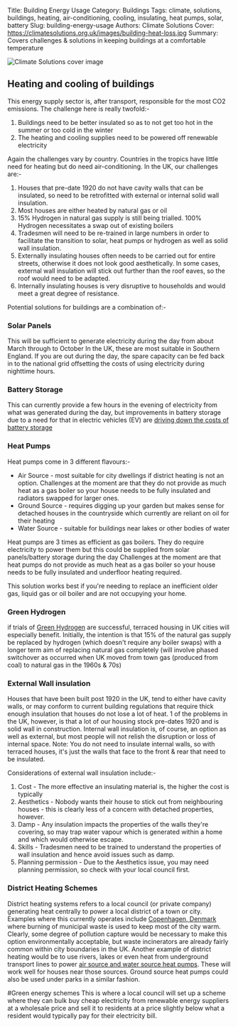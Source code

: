 Title: Building Energy Usage
Category: Buildings
Tags: climate, solutions, buildings, heating, air-conditioning, cooling, insulating, heat pumps, solar, battery
Slug: building-energy-usage
Authors: Climate Solutions
Cover: https://climatesolutions.org.uk/images/building-heat-loss.jpg
Summary: Covers challenges & solutions in keeping buildings at a comfortable temperature

![Climate Solutions cover image](https://climatesolutions.org.uk/images/building-heat-loss.jpg)

## Heating and cooling of buildings

This energy supply sector is, after transport,  responsible for the most CO2 emissions. The challenge here is really twofold:-

1. Buildings need to be better insulated so as to not get too hot in the summer or too cold in the winter
2. The heating and cooling supplies need to be powered off renewable electricity

Again the challenges vary by country. Countries in the tropics have little need for heating but do need air-conditioning.
In the UK, our challenges are:-

1. Houses that pre-date 1920 do not have cavity walls that can be insulated, so need to be retrofitted with external or internal solid wall insulation.
2. Most houses are either heated by natural gas or oil
3. 15% Hydrogen in natural gas supply is still being trialled. 100% Hydrogen necessitates a swap out of existing boilers
4. Tradesmen will need to be re-trained in large numbers in order to facilitate the transition to solar, heat pumps or hydrogen as well as solid wall insulation.
5. Externally insulating houses often needs to be carried out for entire streets, otherwise it does not look good aesthetically. In some cases, external wall insulation will stick out further than the roof eaves, so the roof would need to be adapted.
6. Internally insulating houses is very disruptive to households and would meet a great degree of resistance.

Potential solutions for buildings are a combination of:-

### Solar Panels 

This will be sufficient to generate electricity during the day from about March through to October
In the UK, these are most suitable in Southern England. If you are out during the day, the spare capacity can be fed back in to the national grid 
offsetting the costs of using electricity during nighttime hours.

### Battery Storage 
This can currently provide a few hours in the evening of electricity from what was generated during the day, but improvements in battery storage due to a need for that in electric vehicles (EV) are [driving down the costs of battery storage](battery-storage.html)

### Heat Pumps
Heat pumps come in 3 different flavours:-
* Air Source - most suitable for city dwellings if district heating is not an option. Challenges at the moment are that they do not provide as much heat as a gas boiler so your house needs to be fully insulated and radiators swapped for larger ones. 
* Ground Source - requires digging up your garden but makes sense for detached houses in the countryside which currently are reliant on oil for their heating
* Water Source - suitable for buildings near lakes or other bodies of water

Heat pumps are 3 times as efficient as gas boilers. They do require electricity to power them but this could be supplied from solar panels/battery storage during the day
Challenges at the moment are that heat pumps do not provide as much heat as a gas boiler so your house needs to be fully insulated and underfloor heating required.

This solution works best if you're needing to replace an inefficient older gas, liquid gas or oil boiler and are not occupying your home.
  
### Green Hydrogen 
if trials of [Green Hydrogen](green-hydrogen.html) are successful, terraced housing in UK cities will especially benefit. 
Initially, the intention is that 15% of the natural gas supply be replaced by hydrogen (which doesn't require any boiler swaps) 
with a longer term aim of replacing natural gas completely (will involve phased switchover as occurred when UK moved from town gas (produced from coal) to natural gas in the 1960s & 70s)

### External Wall insulation

Houses that have been built post 1920 in the UK, tend to either have cavity walls, or may conform to current building regulations that require thick enough insulation that houses do not lose a lot of heat.
1 of the problems in the UK, however, is that a lot of our housing stock pre-dates 1920 and is solid wall in construction. 
Internal wall insulation is, of course, an option as well as external, but most people will not relish the disruption or loss of internal space. Note: You do not need to insulate internal walls, so with terraced houses, it's just the walls that face to the front & rear that need to be insulated.

Considerations of external wall insulation include:-

1. Cost - The more effective an insulating material is, the higher the cost is typically
2. Aesthetics - Nobody wants their house to stick out from neighbouring houses - this is clearly less of a concern with detached properties, however.
3. Damp - Any insulation impacts the properties of the walls they're covering, so may trap water vapour which is generated within a home and which would otherwise escape.
4. Skills - Tradesmen need to be trained to understand the properties of wall insulation and hence avoid issues such as damp.
5. Planning permission - Due to the Aesthetics issue, you may need planning permission, so check with your local council first.

### District Heating Schemes 

District heating systems refers to a local council (or private company) generating heat centrally to power a local district of a town or city.
Examples where this currently operates include [Copenhagen, Denmark](https://www.c40.org/case_studies/98-of-copenhagen-city-heating-supplied-by-waste-heat#:~:text=The%20Copenhagen%20district%20heating%20system%20is%20a%20heating%20supply%20system,reduces%20CO2%20emissions%20and%20pollutants.) where burning of municipal waste is used to keep most of the city warm.
Clearly, some degree of pollution capture would be necessary to make this option environmentally acceptable, but waste incinerators are 
already fairly common within city boundaries in the UK.
Another example of district heating would be to use rivers, lakes or even heat from underground transport lines to power [air source and water source heat pumps](heating-storage.html). These will work well for houses near those sources. 
Ground source heat pumps could also be used under parks in a similar fashion. 

#Green energy schemes
This is where a local council will set up a scheme where they can bulk buy cheap electricity from renewable energy suppliers at a wholesale price and sell it to residents at a price slightly below what a resident would typically pay for their electricity bill.